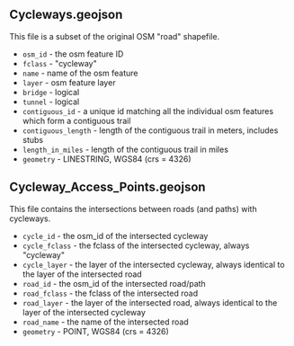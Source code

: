 ## Cycleways.geojson

This file is a subset of the original OSM "road" shapefile.

* `osm_id`  - the osm feature ID
* `fclass`  - "cycleway"
* `name`    - name of the osm feature
* `layer`   - osm feature layer
* `bridge`  - logical
* `tunnel`  - logical
* `contiguous_id` - a unique id matching all the individual osm features which form a contiguous trail
* `contiguous_length` - length of the contiguous trail in meters, includes stubs
* `length_in_miles`   - length of the contiguous trail in miles
* `geometry`          - LINESTRING, WGS84 (crs = 4326)

##  Cycleway_Access_Points.geojson

This file contains the intersections between roads (and paths) with cycleways.

* `cycle_id`  - the osm_id of the intersected cycleway
* `cycle_fclass` - the fclass of the intersected cycleway, always "cycleway"
* `cycle_layer` - the layer of the intersected cycleway, always identical to the layer of the intersected road
* `road_id` - the osm_id of the intersected road/path
* `road_fclass` - the fclass of the intersected road
* `road_layer` - the layer of the intersected road, always identical to the layer of the intersected cycleway
* `road_name` - the name of the intersected road
* `geometry`  - POINT, WGS84 (crs = 4326)